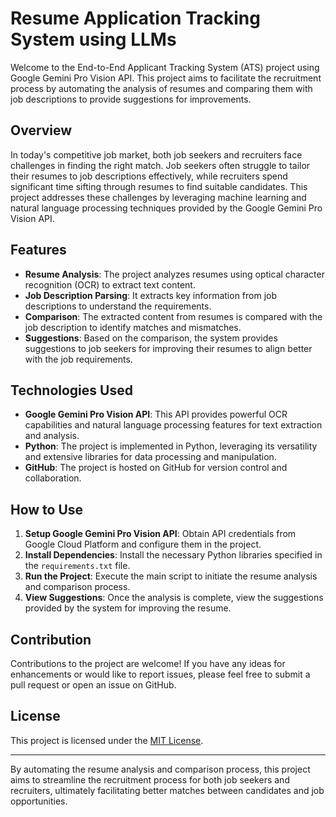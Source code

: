 # Resume Application Tracking System using LLMs

Welcome to the End-to-End Applicant Tracking System (ATS) project using Google Gemini Pro Vision API. This project aims to facilitate the recruitment process by automating the analysis of resumes and comparing them with job descriptions to provide suggestions for improvements.

## Overview

In today's competitive job market, both job seekers and recruiters face challenges in finding the right match. Job seekers often struggle to tailor their resumes to job descriptions effectively, while recruiters spend significant time sifting through resumes to find suitable candidates. This project addresses these challenges by leveraging machine learning and natural language processing techniques provided by the Google Gemini Pro Vision API.

## Features

- **Resume Analysis**: The project analyzes resumes using optical character recognition (OCR) to extract text content.
- **Job Description Parsing**: It extracts key information from job descriptions to understand the requirements.
- **Comparison**: The extracted content from resumes is compared with the job description to identify matches and mismatches.
- **Suggestions**: Based on the comparison, the system provides suggestions to job seekers for improving their resumes to align better with the job requirements.

## Technologies Used

- **Google Gemini Pro Vision API**: This API provides powerful OCR capabilities and natural language processing features for text extraction and analysis.
- **Python**: The project is implemented in Python, leveraging its versatility and extensive libraries for data processing and manipulation.
- **GitHub**: The project is hosted on GitHub for version control and collaboration.

## How to Use

1. **Setup Google Gemini Pro Vision API**: Obtain API credentials from Google Cloud Platform and configure them in the project.
2. **Install Dependencies**: Install the necessary Python libraries specified in the `requirements.txt` file.
3. **Run the Project**: Execute the main script to initiate the resume analysis and comparison process.
4. **View Suggestions**: Once the analysis is complete, view the suggestions provided by the system for improving the resume.

## Contribution

Contributions to the project are welcome! If you have any ideas for enhancements or would like to report issues, please feel free to submit a pull request or open an issue on GitHub.

## License

This project is licensed under the [MIT License](LICENSE).

---

By automating the resume analysis and comparison process, this project aims to streamline the recruitment process for both job seekers and recruiters, ultimately facilitating better matches between candidates and job opportunities.
